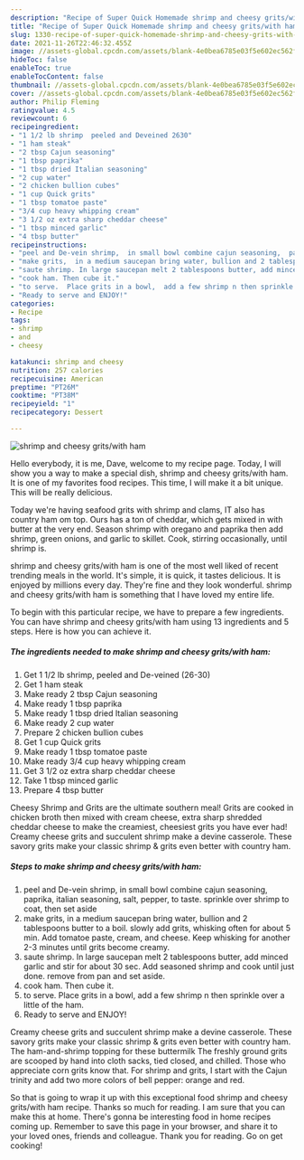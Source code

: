 ```yaml
---
description: "Recipe of Super Quick Homemade shrimp and cheesy grits/with ham"
title: "Recipe of Super Quick Homemade shrimp and cheesy grits/with ham"
slug: 1330-recipe-of-super-quick-homemade-shrimp-and-cheesy-grits-with-ham
date: 2021-11-26T22:46:32.455Z
image: //assets-global.cpcdn.com/assets/blank-4e0bea6785e03f5e602ec562f230caae08da540cada707380b4fe1bbebba43da.png
hideToc: false
enableToc: true
enableTocContent: false
thumbnail: //assets-global.cpcdn.com/assets/blank-4e0bea6785e03f5e602ec562f230caae08da540cada707380b4fe1bbebba43da.png
cover: //assets-global.cpcdn.com/assets/blank-4e0bea6785e03f5e602ec562f230caae08da540cada707380b4fe1bbebba43da.png
author: Philip Fleming
ratingvalue: 4.5
reviewcount: 6
recipeingredient:
- "1 1/2 lb shrimp  peeled and Deveined 2630"
- "1 ham steak"
- "2 tbsp Cajun seasoning"
- "1 tbsp paprika"
- "1 tbsp dried Italian seasoning"
- "2 cup water"
- "2 chicken bullion cubes"
- "1 cup Quick grits"
- "1 tbsp tomatoe paste"
- "3/4 cup heavy whipping cream"
- "3 1/2 oz extra sharp cheddar cheese"
- "1 tbsp minced garlic"
- "4 tbsp butter"
recipeinstructions:
- "peel and De-vein shrimp,  in small bowl combine cajun seasoning,  paprika,  italian seasoning,  salt, pepper,  to taste. sprinkle over shrimp to coat, then set aside"
- "make grits,  in a medium saucepan bring water, bullion and 2 tablespoons butter to a boil.  slowly add grits, whisking often for about 5 min.  Add tomatoe paste, cream, and cheese.  Keep whisking for another 2-3 minutes until grits become creamy."
- "saute shrimp. In large saucepan melt 2 tablespoons butter, add minced garlic and stir for about 30 sec.  Add seasoned shrimp and cook until just done.  remove from pan and set aside."
- "cook ham. Then cube it."
- "to serve.  Place grits in a bowl,  add a few shrimp n then sprinkle over a little of the ham."
- "Ready to serve and ENJOY!"
categories:
- Recipe
tags:
- shrimp
- and
- cheesy

katakunci: shrimp and cheesy 
nutrition: 257 calories
recipecuisine: American
preptime: "PT26M"
cooktime: "PT38M"
recipeyield: "1"
recipecategory: Dessert

---
```



![shrimp and cheesy grits/with ham](//assets-global.cpcdn.com/assets/blank-4e0bea6785e03f5e602ec562f230caae08da540cada707380b4fe1bbebba43da.png)

Hello everybody, it is me, Dave, welcome to my recipe page. Today, I will show you a way to make a special dish, shrimp and cheesy grits/with ham. It is one of my favorites food recipes. This time, I will make it a bit unique. This will be really delicious.

Today we&#39;re having seafood grits with shrimp and clams, IT also has country ham om top. Ours has a ton of cheddar, which gets mixed in with butter at the very end. Season shrimp with oregano and paprika then add shrimp, green onions, and garlic to skillet. Cook, stirring occasionally, until shrimp is.

shrimp and cheesy grits/with ham is one of the most well liked of recent trending meals in the world. It's simple, it is quick, it tastes delicious. It is enjoyed by millions every day. They're fine and they look wonderful. shrimp and cheesy grits/with ham is something that I have loved my entire life.


To begin with this particular recipe, we have to prepare a few ingredients. You can have shrimp and cheesy grits/with ham using 13 ingredients and 5 steps. Here is how you can achieve it.

<!--inarticleads1-->

##### The ingredients needed to make shrimp and cheesy grits/with ham:

1. Get 1 1/2 lb shrimp,  peeled and De-veined (26-30)
1. Get 1 ham steak
1. Make ready 2 tbsp Cajun seasoning
1. Make ready 1 tbsp paprika
1. Make ready 1 tbsp dried Italian seasoning
1. Make ready 2 cup water
1. Prepare 2 chicken bullion cubes
1. Get 1 cup Quick grits
1. Make ready 1 tbsp tomatoe paste
1. Make ready 3/4 cup heavy whipping cream
1. Get 3 1/2 oz extra sharp cheddar cheese
1. Take 1 tbsp minced garlic
1. Prepare 4 tbsp butter


Cheesy Shrimp and Grits are the ultimate southern meal! Grits are cooked in chicken broth then mixed with cream cheese, extra sharp shredded cheddar cheese to make the creamiest, cheesiest grits you have ever had! Creamy cheese grits and succulent shrimp make a devine casserole. These savory grits make your classic shrimp & grits even better with country ham. 

<!--inarticleads2-->

##### Steps to make shrimp and cheesy grits/with ham:

1. peel and De-vein shrimp,  in small bowl combine cajun seasoning,  paprika,  italian seasoning,  salt, pepper,  to taste. sprinkle over shrimp to coat, then set aside
1. make grits,  in a medium saucepan bring water, bullion and 2 tablespoons butter to a boil.  slowly add grits, whisking often for about 5 min.  Add tomatoe paste, cream, and cheese.  Keep whisking for another 2-3 minutes until grits become creamy.
1. saute shrimp. In large saucepan melt 2 tablespoons butter, add minced garlic and stir for about 30 sec.  Add seasoned shrimp and cook until just done.  remove from pan and set aside.
1. cook ham. Then cube it.
1. to serve.  Place grits in a bowl,  add a few shrimp n then sprinkle over a little of the ham.
1. Ready to serve and ENJOY!

Creamy cheese grits and succulent shrimp make a devine casserole. These savory grits make your classic shrimp & grits even better with country ham. The ham-and-shrimp topping for these buttermilk The freshly ground grits are scooped by hand into cloth sacks, tied closed, and chilled. Those who appreciate corn grits know that. For shrimp and grits, I start with the Cajun trinity and add two more colors of bell pepper: orange and red. 

So that is going to wrap it up with this exceptional food shrimp and cheesy grits/with ham recipe. Thanks so much for reading. I am sure that you can make this at home. There's gonna be interesting food in home recipes coming up. Remember to save this page in your browser, and share it to your loved ones, friends and colleague. Thank you for reading. Go on get cooking!
